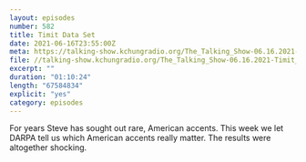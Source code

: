 ```yaml
---
layout: episodes
number: 582
title: Timit Data Set
date: 2021-06-16T23:55:00Z
meta: https://talking-show.kchungradio.org/The_Talking_Show-06.16.2021-Timit_Data_Set_Singers.mp3
file: //talking-show.kchungradio.org/The_Talking_Show-06.16.2021-Timit_Data_Set_Singers.mp3
excerpt: ""
duration: "01:10:24"
length: "67584834"
explicit: "yes"
category: episodes
---
```

For years Steve has sought out rare, American accents. This week we let DARPA tell us which American accents really matter. The results were altogether shocking. 
